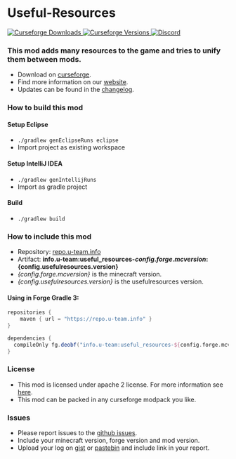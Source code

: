 # Useful-Resources

[
![Curseforge Downloads](http://cf.way2muchnoise.eu/useful-resources.svg)
![Curseforge Versions](http://cf.way2muchnoise.eu/versions/useful-resources.svg)
](https://www.curseforge.com/minecraft/mc-mods/useful-resources)
[
![Discord](https://img.shields.io/discord/297104769649213441?label=Discord)
](https://discordapp.com/invite/QXbWS36)

### This mod adds many resources to the game and tries to unify them between mods.

- Download on [curseforge](https://www.curseforge.com/minecraft/mc-mods/useful-resources).  
- Find more information on our [website](https://u-team.info/mods/usefulresources).
- Updates can be found in the [changelog](CHANGELOG.md).

### How to build this mod

#### Setup Eclipse
- ``./gradlew genEclipseRuns eclipse``
- Import project as existing workspace

#### Setup IntelliJ IDEA
- ``./gradlew genIntellijRuns``
- Import as gradle project

#### Build
- ``./gradlew build``

### How to include this mod

- Repository: [repo.u-team.info](https://repo.u-team.info)
- Artifact: **info.u-team:useful_resources-${config.forge.mcversion}:${config.usefulresources.version}** 
- *{config.forge.mcversion}* is the minecraft version.
- *{config.usefulresources.version}* is the usefulresources version.

#### Using in Forge Gradle 3:
```gradle
repositories {
    maven { url = "https://repo.u-team.info" }
}

dependencies {
  compileOnly fg.deobf("info.u-team:useful_resources-${config.forge.mcversion}:${config.usefulresources.version}")
}
```

### License

- This mod is licensed under apache 2 license. For more information see [here](LICENSE).  
- This mod can be packed in any curseforge modpack you like.

### Issues

- Please report issues to the [github issues](../../issues).
- Include your minecraft version, forge version and mod version.
- Upload your log on [gist](https://gist.github.com) or [pastebin](https://pastebin.com) and include link in your report.
